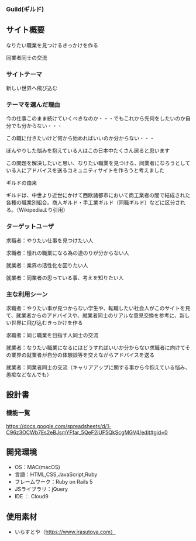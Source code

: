### Guild(ギルド)

## サイト概要
なりたい職業を見つけるきっかけを作る

同業者同士の交流

### サイトテーマ
新しい世界へ飛び込む

### テーマを選んだ理由
今の仕事このまま続けていくべきなのか・・・でもこれから先何をしたいのか自分でも分からない・・・

この職に付きたいけど何から始めればいいのか分からない・・・

ぼんやりした悩みを抱えている人はこの日本中たくさん居ると思います

この問題を解決したいと思い、なりたい職業を見つける、同業者になろうとしている人にアドバイスを送るコミュニティサイトを作ろうと考えました

ギルドの由来

ギルドは、中世より近世にかけて西欧諸都市において商工業者の間で結成された各種の職業別組合。商人ギルド・手工業ギルド（同職ギルド）などに区分される。（Wikipediaより引用）


### ターゲットユーザ
求職者：やりたい仕事を見つけたい人

求職者：憧れの職業になる為の道のりが分からない人

就業者：業界の活性化を図りたい人

就業者：同業者の思っている事、考えを知りたい人

### 主な利用シーン
求職者：やりたい事が見つからない学生や、転職したい社会人がこのサイトを見て、就業者からのアドバイスや、就業者同士のリアルな意見交換を参考に、新しい世界に飛び込むきっかけを作る

求職者：同じ職業を目指す人同士の交流

就業者：なりたい職業になるにはどうすればいいか分からない求職者に向けてその業界の就業者が自分の体験談等を交えながらアドバイスを送る

就業者：同業者同士の交流（キャリアアップに関する事から今抱えている悩み、愚痴などなんでも）

## 設計書

### 機能一覧
https://docs.google.com/spreadsheets/d/1-C96z3OCWb7Es2eBJsmYFfar_5QeF2iUF5QkScgMGV4/edit#gid=0

## 開発環境
- OS：MAC(macOS)
- 言語：HTML,CSS,JavaScript,Ruby
- フレームワーク：Ruby on Rails 5
- JSライブラリ：jQuery
- IDE ： Cloud9

## 使用素材
- いらすとや（https://www.irasutoya.com）

